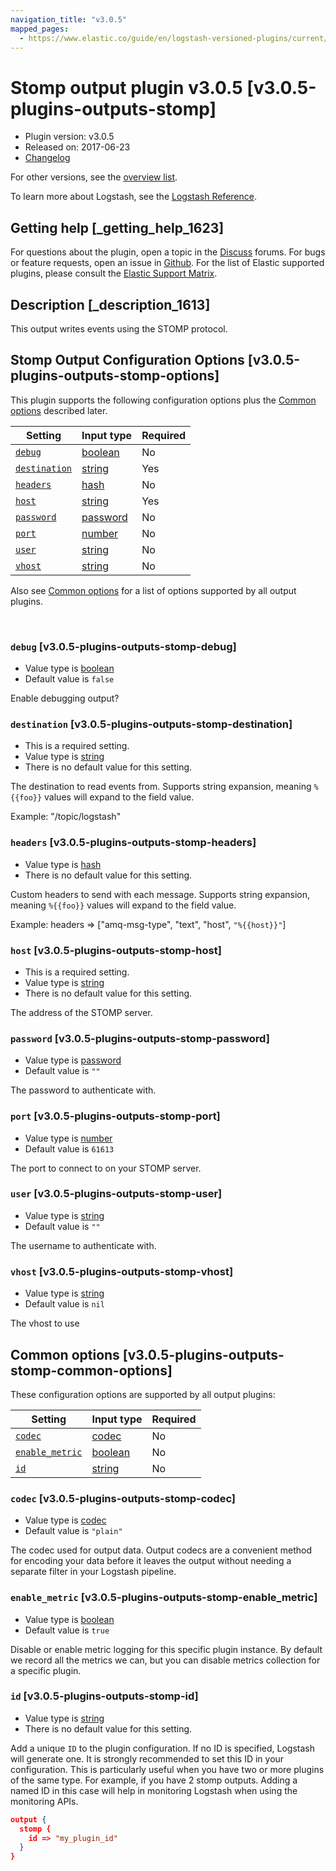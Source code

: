 ```yaml
---
navigation_title: "v3.0.5"
mapped_pages:
  - https://www.elastic.co/guide/en/logstash-versioned-plugins/current/v3.0.5-plugins-outputs-stomp.html
---
```


# Stomp output plugin v3.0.5 [v3.0.5-plugins-outputs-stomp]


* Plugin version: v3.0.5
* Released on: 2017-06-23
* [Changelog](https://github.com/logstash-plugins/logstash-output-stomp/blob/v3.0.5/CHANGELOG.md)

For other versions, see the [overview list](output-stomp-index.md).

To learn more about Logstash, see the [Logstash Reference](logstash://reference/index.md).

## Getting help [_getting_help_1623]

For questions about the plugin, open a topic in the [Discuss](http://discuss.elastic.co) forums. For bugs or feature requests, open an issue in [Github](https://github.com/logstash-plugins/logstash-output-stomp). For the list of Elastic supported plugins, please consult the [Elastic Support Matrix](https://www.elastic.co/support/matrix#matrix_logstash_plugins).


## Description [_description_1613]

This output writes events using the STOMP protocol.


## Stomp Output Configuration Options [v3.0.5-plugins-outputs-stomp-options]

This plugin supports the following configuration options plus the [Common options](v3-0-5-plugins-outputs-stomp.md#v3.0.5-plugins-outputs-stomp-common-options) described later.

| Setting | Input type | Required |
| --- | --- | --- |
| [`debug`](v3-0-5-plugins-outputs-stomp.md#v3.0.5-plugins-outputs-stomp-debug) | [boolean](logstash://reference/configuration-file-structure.md#boolean) | No |
| [`destination`](v3-0-5-plugins-outputs-stomp.md#v3.0.5-plugins-outputs-stomp-destination) | [string](logstash://reference/configuration-file-structure.md#string) | Yes |
| [`headers`](v3-0-5-plugins-outputs-stomp.md#v3.0.5-plugins-outputs-stomp-headers) | [hash](logstash://reference/configuration-file-structure.md#hash) | No |
| [`host`](v3-0-5-plugins-outputs-stomp.md#v3.0.5-plugins-outputs-stomp-host) | [string](logstash://reference/configuration-file-structure.md#string) | Yes |
| [`password`](v3-0-5-plugins-outputs-stomp.md#v3.0.5-plugins-outputs-stomp-password) | [password](logstash://reference/configuration-file-structure.md#password) | No |
| [`port`](v3-0-5-plugins-outputs-stomp.md#v3.0.5-plugins-outputs-stomp-port) | [number](logstash://reference/configuration-file-structure.md#number) | No |
| [`user`](v3-0-5-plugins-outputs-stomp.md#v3.0.5-plugins-outputs-stomp-user) | [string](logstash://reference/configuration-file-structure.md#string) | No |
| [`vhost`](v3-0-5-plugins-outputs-stomp.md#v3.0.5-plugins-outputs-stomp-vhost) | [string](logstash://reference/configuration-file-structure.md#string) | No |

Also see [Common options](v3-0-5-plugins-outputs-stomp.md#v3.0.5-plugins-outputs-stomp-common-options) for a list of options supported by all output plugins.

 

### `debug` [v3.0.5-plugins-outputs-stomp-debug]

* Value type is [boolean](logstash://reference/configuration-file-structure.md#boolean)
* Default value is `false`

Enable debugging output?


### `destination` [v3.0.5-plugins-outputs-stomp-destination]

* This is a required setting.
* Value type is [string](logstash://reference/configuration-file-structure.md#string)
* There is no default value for this setting.

The destination to read events from. Supports string expansion, meaning `%{{foo}}` values will expand to the field value.

Example: "/topic/logstash"


### `headers` [v3.0.5-plugins-outputs-stomp-headers]

* Value type is [hash](logstash://reference/configuration-file-structure.md#hash)
* There is no default value for this setting.

Custom headers to send with each message. Supports string expansion, meaning `%{{foo}}` values will expand to the field value.

Example: headers ⇒ ["amq-msg-type", "text", "host", `"%{{host}}"`]


### `host` [v3.0.5-plugins-outputs-stomp-host]

* This is a required setting.
* Value type is [string](logstash://reference/configuration-file-structure.md#string)
* There is no default value for this setting.

The address of the STOMP server.


### `password` [v3.0.5-plugins-outputs-stomp-password]

* Value type is [password](logstash://reference/configuration-file-structure.md#password)
* Default value is `""`

The password to authenticate with.


### `port` [v3.0.5-plugins-outputs-stomp-port]

* Value type is [number](logstash://reference/configuration-file-structure.md#number)
* Default value is `61613`

The port to connect to on your STOMP server.


### `user` [v3.0.5-plugins-outputs-stomp-user]

* Value type is [string](logstash://reference/configuration-file-structure.md#string)
* Default value is `""`

The username to authenticate with.


### `vhost` [v3.0.5-plugins-outputs-stomp-vhost]

* Value type is [string](logstash://reference/configuration-file-structure.md#string)
* Default value is `nil`

The vhost to use



## Common options [v3.0.5-plugins-outputs-stomp-common-options]

These configuration options are supported by all output plugins:

| Setting | Input type | Required |
| --- | --- | --- |
| [`codec`](v3-0-5-plugins-outputs-stomp.md#v3.0.5-plugins-outputs-stomp-codec) | [codec](logstash://reference/configuration-file-structure.md#codec) | No |
| [`enable_metric`](v3-0-5-plugins-outputs-stomp.md#v3.0.5-plugins-outputs-stomp-enable_metric) | [boolean](logstash://reference/configuration-file-structure.md#boolean) | No |
| [`id`](v3-0-5-plugins-outputs-stomp.md#v3.0.5-plugins-outputs-stomp-id) | [string](logstash://reference/configuration-file-structure.md#string) | No |

### `codec` [v3.0.5-plugins-outputs-stomp-codec]

* Value type is [codec](logstash://reference/configuration-file-structure.md#codec)
* Default value is `"plain"`

The codec used for output data. Output codecs are a convenient method for encoding your data before it leaves the output without needing a separate filter in your Logstash pipeline.


### `enable_metric` [v3.0.5-plugins-outputs-stomp-enable_metric]

* Value type is [boolean](logstash://reference/configuration-file-structure.md#boolean)
* Default value is `true`

Disable or enable metric logging for this specific plugin instance. By default we record all the metrics we can, but you can disable metrics collection for a specific plugin.


### `id` [v3.0.5-plugins-outputs-stomp-id]

* Value type is [string](logstash://reference/configuration-file-structure.md#string)
* There is no default value for this setting.

Add a unique `ID` to the plugin configuration. If no ID is specified, Logstash will generate one. It is strongly recommended to set this ID in your configuration. This is particularly useful when you have two or more plugins of the same type. For example, if you have 2 stomp outputs. Adding a named ID in this case will help in monitoring Logstash when using the monitoring APIs.

```json
output {
  stomp {
    id => "my_plugin_id"
  }
}
```



